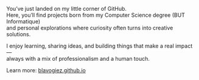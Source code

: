 You’ve just landed on my little corner of GitHub.  
Here, you’ll find projects born from my Computer Science degree (BUT Informatique)  
and personal explorations where curiosity often turns into creative solutions.  

I enjoy learning, sharing ideas, and building things that make a real impact —  
always with a mix of professionalism and a human touch.  

Learn more: [blavogiez.github.io](https://www.blavogiez.github.io)
